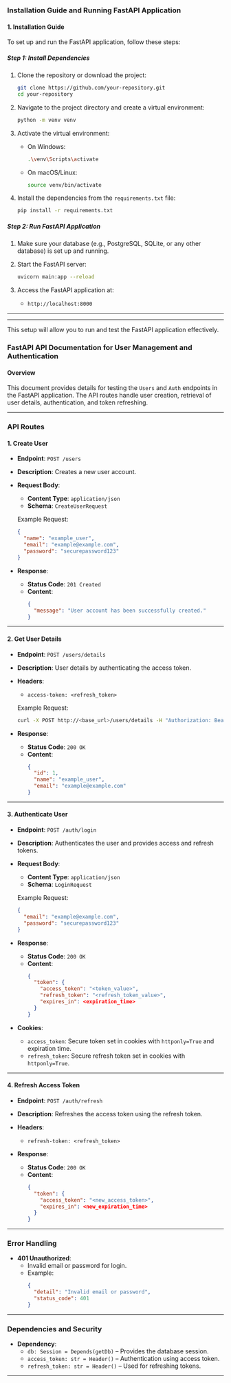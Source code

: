 ### Installation Guide and Running FastAPI Application

#### 1. **Installation Guide**

To set up and run the FastAPI application, follow these steps:

##### Step 1: Install Dependencies

1. Clone the repository or download the project:
   ```bash
   git clone https://github.com/your-repository.git
   cd your-repository
   ```

2. Navigate to the project directory and create a virtual environment:
   ```bash
   python -m venv venv
   ```

3. Activate the virtual environment:
   - On Windows:
     ```bash
     .\venv\Scripts\activate
     ```
   - On macOS/Linux:
     ```bash
     source venv/bin/activate
     ```

4. Install the dependencies from the `requirements.txt` file:
   ```bash
   pip install -r requirements.txt
   ```

##### Step 2: Run FastAPI Application

1. Make sure your database (e.g., PostgreSQL, SQLite, or any other database) is set up and running.

2. Start the FastAPI server:
   ```bash
   uvicorn main:app --reload
   ```

3. Access the FastAPI application at:
   - `http://localhost:8000`

---


---

This setup will allow you to run and test the FastAPI application effectively.

### FastAPI API Documentation for User Management and Authentication

#### Overview
This document provides details for testing the `Users` and `Auth` endpoints in the FastAPI application. The API routes handle user creation, retrieval of user details, authentication, and token refreshing.

---

### API Routes

#### 1. **Create User**
- **Endpoint**: `POST /users`
- **Description**: Creates a new user account.
- **Request Body**: 
  - **Content Type**: `application/json`
  - **Schema**: `CreateUserRequest`
  
  Example Request:
  ```json
  {
    "name": "example_user",
    "email": "example@example.com",
    "password": "securepassword123"
  }
  ```

- **Response**: 
  - **Status Code**: `201 Created`
  - **Content**: 
    ```json
    {
      "message": "User account has been successfully created."
    }
    ```

---

#### 2. **Get User Details**
- **Endpoint**: `POST /users/details`
- **Description**: User details by authenticating the access token.
- **Headers**:
  - `access-token: <refresh_token>`
  
  Example Request:
  ```bash
  curl -X POST http://<base_url>/users/details -H "Authorization: Bearer <access_token>"
  ```

- **Response**:
  - **Status Code**: `200 OK`
  - **Content**:
    ```json
    {
      "id": 1,
      "name": "example_user",
      "email": "example@example.com"
    }
    ```

---

#### 3. **Authenticate User**
- **Endpoint**: `POST /auth/login`
- **Description**: Authenticates the user and provides access and refresh tokens.
- **Request Body**: 
  - **Content Type**: `application/json`
  - **Schema**: `LoginRequest`
  
  Example Request:
  ```json
  {
    "email": "example@example.com",
    "password": "securepassword123"
  }
  ```

- **Response**: 
  - **Status Code**: `200 OK`
  - **Content**: 
    ```json
    {
      "token": {
        "access_token": "<token_value>",
        "refresh_token": "<refresh_token_value>",
        "expires_in": <expiration_time>
      }
    }
    ```

- **Cookies**:
  - `access_token`: Secure token set in cookies with `httponly=True` and expiration time.
  - `refresh_token`: Secure refresh token set in cookies with `httponly=True`.

---

#### 4. **Refresh Access Token**
- **Endpoint**: `POST /auth/refresh`
- **Description**: Refreshes the access token using the refresh token.
- **Headers**:
  - `refresh-token: <refresh_token>`

- **Response**:
  - **Status Code**: `200 OK`
  - **Content**: 
    ```json
    {
      "token": {
        "access_token": "<new_access_token>",
        "expires_in": <new_expiration_time>
      }
    }
    ```

---

### Error Handling
- **401 Unauthorized**: 
  - Invalid email or password for login.
  - Example:
    ```json
    {
      "detail": "Invalid email or password",
      "status_code": 401
    }
    ```

---

### Dependencies and Security
- **Dependency**: 
  - `db: Session = Depends(getDb)` – Provides the database session.
  - `access_token: str = Header()` – Authentication using access token.
  - `refresh_token: str = Header()` – Used for refreshing tokens.

---

